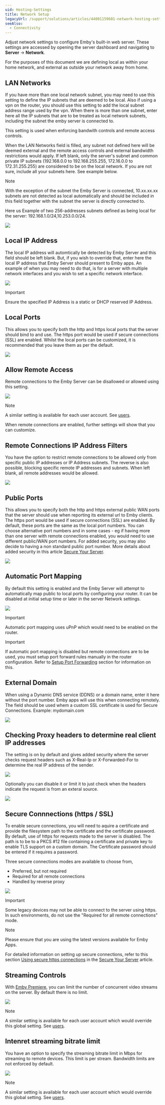 ```yaml
---
uid: Hosting-Settings
title: Network Setup
legacyUrl: /support/solutions/articles/44001159601-network-hosting-settings
seeAlso:
  - Connectivity
---
```


Adjust network settings to configure Emby's built-in web server. These settings are accessed by opening the server dashboard and navigating to **Server** -> **Network**.

For the purposes of this document we are defining local as within your home network, and external as outside your network away from home.


## LAN Networks

If you have more than one local network subnet, you may need to use this setting to define the IP subnets that are deemed to be local. Also if using a vpn on the router, you should use this setting to add the local subnet address range used by the vpn. When there is more than one subnet, enter here all the IP subnets that are to be treated as local network subnets, including the subnet the emby server is connected to.

This setting is used when enforcing bandwith controls and remote access controls.

When the LAN Networks field is filled, any subnet not defined here will be deemed external and the remote access controls and external bandwidth restrictions would apply. If left blank, only the server's subnet and common private IP subnets (192.168.0.0 to 192.168.255.255, 172.16.0.0 to 172.31.255.255) are considered to be on the local network. If you are not sure, include all your subnets here. See example below.

> [!NOTE]
> With the exception of the subnet the Emby Server is connected, 10.xx.xx.xx subnets are not detected as local automatically and should be included in this field together with the subnet the server is directly connected to.

Here us Example of two 256-addresses subnets defined as being local for the server: 192.168.1.0/24,10.253.0.0/24.

![](images/server/connectivity5.png)

## Local IP Address

The local IP address will automtically be detected by Emby Server and this field should be left blank. But, if you wish to override that, enter here the local IP address that Emby Server should present to Emby apps. An example of when you may need to do that, is for a server with multiple network interfaces and you wish to set a specific network interface. 

![](images/server/hosting12.png)

> [!Important]
> Ensure the specified IP Address is a static or DHCP reserved IP Address.

## Local Ports

This allows you to specify both the http and https local ports that the server should bind to and use. The https port would be used if secure connections (SSL) are enabled. Whilst the local ports can be customized, it is recommended that you leave them as per the default.

![](images/server/hosting11.png)

## Allow Remote Access

Remote connections to the Emby Server can be disallowed or allowed using this setting.

![](images/server/hosting7.png)

> [!Note]
> A similar setting is available for each user account. See [users](Users.md).

When remote connections are enabled, further settings will show that you can customize.

## Remote Connections IP Address Filters

You have the option to restrict remote connections to be allowed only from specific public IP addresses or IP Address subnets. The reverse is also possible, blocking specific remote IP addresses and subnets. When left blank, all remote addresses would be allowed.

![](images/server/hosting13.png)

## Public Ports

This allows you to specify both the http and https external public WAN ports that the server should use when reporting its external url to Emby clients. The https port would be used if secure connections (SSL) are enabled. By default, these ports are the same as the local port numbers. You can choose alternative port numbers and in some cases - eg if having more than one server with remote connections enabled, you would need to use different public/WAN port numbers. For added security, you may also decide to having a non standard public port number. More details about added security in this article [Secure Your Server](Secure-Your-Server.md).

![](images/server/hosting10.png)

## Automatic Port Mapping

By default this setting is enabled and the Emby Server will attempt to automatically map public to local ports by configuring your router. It can be disabled at initial setup time or later in the server Network settings.

![](images/server/hosting6.png)

> [!Important]
> Automatic port mapping uses uPnP which would need to be enabled on the router.

> [!Important]
> If automatic port mapping is disabled but remote connections are to be used, you must setup port forward rules manually in the router configuration. Refer to [Setup Port Forwarding](connectivity.md#setup-port-forwarding) section for information on this.

## External Domain

When using a Dynamic DNS service (DDNS) or a domain name, enter it here without the port number. Emby apps will use this when connecting remotely. The field should be used whem a custom SSL certificate is used for Secure Connections. Example: mydomain.com

![](images/server/hosting14.png)

## Checking Proxy headers to determine real client IP addresses

The setting is on by default and gives added security where the server checks request headers such as X-Real-Ip or X-Forwarded-For to determine the real IP address of the sender.

![](images/server/hosting15.png)

Optionally you can disable it or limit it to just check when the headers indicate the request is from an exteral source.

![](images/server/hosting16.png)

## Secure Connnections (https / SSL)

To enable secure connections, you will need to aquire a certificate and provide the filesystem path to the certificate and the certificate password. By default, use of https for requests made to the server is disabled. The path is to be to a PKCS #12 file containing a certificate and private key to enable TLS support on a custom domain. The Certificate password should be entered if it requires a password.

Three secure connections modes are available to choose from,

- Preferred, but not required
- Required for all remote connections
- Handled by reverse proxy

![](images/server/hosting17.png)

> [!IMPORTANT]
> Some legacy devices may not be able to connect to the server using https. In such environments, do not use the "Required for all remote connections" mode.

> [!NOTE]
> Please ensure that you are using the latest versions available for Emby Apps.

For detailed information on setting up secure connections, refer to this section [Using secure https connections](Secure-Your-Server#Using-secure-https-connections) in the [Secure Your Server](Secure-Your-Server.md) article.

## Streaming Controls

With [Emby Premiere](Emby-Premiere.md), you can limit the number of concurrent video streams on the server. By default there is no limit.

![](images/server/hosting18.png)

> [!Note]
> A similar setting is available for each user account which would override this global setting. See [users](Users.md).

## Intenret streaming bitrate limit

You have an option to specify the streaming bitrate limit in Mbps for streaming to remote devices. This limit is per stream. Bandwidth limits are not enforced by default.

![](images/server/hosting19.png)

> [!Note]
> A similar setting is available for each user account which would override this global setting. See [users](Users.md).
